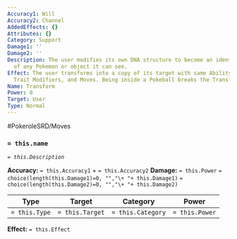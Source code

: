 ```yaml
---
Accuracy1: Will
Accuracy2: Channel
AddedEffects: {}
Attributes: {}
Category: Support
Damage1: ''
Damage2: ''
Description: The user modifies its own DNA structure to become an identical clone
  of any Pokemon or object it can see.
Effect: The user transforms into a copy of its target with same Ability, Attributes,
  Trait Modifiers, and Moves. Being inside a Pokeball breaks the Transformation.
Name: Transform
Power: 0
Target: User
Type: Normal
---
```


#PokeroleSRD/Moves

### `= this.name` 
*`= this.Description`*

**Accuracy:** `= this.Accuracy1` + `= this.Accuracy2`
**Damage:** `= this.Power` `= choice(length(this.Damage1)=0, "","\+ "+ this.Damage1)` `= choice(length(this.Damage2)=0, "","\+ "+ this.Damage2)`

| Type          | Target          | Category          | Power          |
| ------------- | --------------- | ----------------  | -------------- |
| `= this.Type` | `= this.Target` | `= this.Category` | `= this.Power` | 

**Effect:** `= this.Effect`